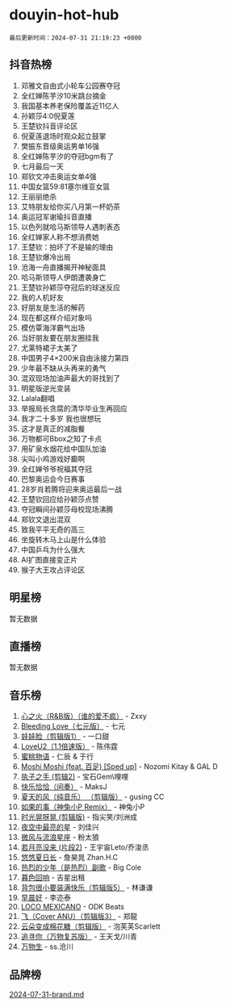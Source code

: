 # douyin-hot-hub

`最后更新时间：2024-07-31 21:19:23 +0800`

## 抖音热榜

1. 邓雅文自由式小轮车公园赛夺冠
1. 全红婵陈芋汐10米跳台摘金
1. 我国基本养老保险覆盖近11亿人
1. 孙颖莎4:0倪夏莲
1. 王楚钦抖音评论区
1. 倪夏莲退场时观众起立鼓掌
1. 樊振东晋级奥运男单16强
1. 全红婵陈芋汐的夺冠bgm有了
1. 七月最后一天
1. 郑钦文冲击奥运女单4强
1. 中国女篮59:81塞尔维亚女篮
1. 王丽丽绝杀
1. 艾特朋友给你买八月第一杯奶茶
1. 奥运冠军谢瑜抖音直播
1. 以色列就哈马斯领导人遇刺表态
1. 全红婵家人称不想消费她
1. 王楚钦：拍坏了不是输的理由
1. 王楚钦爆冷出局
1. 沧海一舟直播揭开神秘面具
1. 哈马斯领导人伊朗遭袭身亡
1. 王楚钦孙颖莎夺冠后的球迷反应
1. 我的人机好友
1. 好朋友是生活的解药
1. 现在都这样介绍对象吗
1. 模仿覃海洋霸气出场
1. 当好朋友要在朋友圈挂我
1. 尤莱特裙子太美了
1. 中国男子4×200米自由泳接力第四
1. 少年最不缺从头再来的勇气
1. 混双现场加油声最大的哥找到了
1. 明星版逆光变装
1. Lalala翻唱
1. 举报局长贪腐的清华毕业生再回应
1. 我才二十多岁 我也很想玩
1. 这才是真正的减脂餐
1. 万物都可Bbox之知了卡点
1. 用矿泉水烟花给中国队加油
1. 尖叫小鸡游戏好癫啊
1. 全红婵爷爷祝福其夺冠
1. 巴黎奥运会今日赛事
1. 28岁肖若腾将迎来奥运最后一战
1. 王楚钦回应给孙颖莎点赞
1. 夺冠瞬间孙颖莎母校现场沸腾
1. 郑钦文退出混双
1. 致我平平无奇的高三
1. 坐旋转木马上山是什么体验
1. 中国乒乓为什么强大
1. AI扩图直接变正片
1. 猴子大王攻占评论区

## 明星榜

暂无数据

## 直播榜

暂无数据

## 音乐榜

1. [心之火（R&B版）（谁的爱不疯）](https://sf5-hl-cdn-tos.douyinstatic.com/obj/tos-cn-ve-2774/okemkEDaIBBE3OosftCgMxlFkLQZRw37t36ZQv) - Zxxy
1. [Bleeding Love（七元版）](https://sf5-hl-cdn-tos.douyinstatic.com/obj/tos-cn-ve-2774/oEgC9eZFHQ1MfSRnrfkzFp8AayDWqAQMABBgUs) - 七元
1. [娃娃脸（剪辑版1）](https://sf5-hl-cdn-tos.douyinstatic.com/obj/tos-cn-ve-2774/oIimSCgQoNUePTAZ1Ba7TeADY4KetGYsVFeaaB) - 一口甜
1. [LoveU2（1.1倍速版）](https://sf5-hl-cdn-tos.douyinstatic.com/obj/tos-cn-ve-2774/oQMeDffLaEmgMwgCOEMAFCI6INzoFPgWdD0rsa) - 陈伟霆
1. [蜜桃物语](https://sf6-cdn-tos.douyinstatic.com/obj/tos-cn-ve-2774/oIhOSCZtIACtYU4XQkngiW9kCBfVD1Fz9IYeqL) - 仁辰 & 于行
1. [Moshi Moshi (feat. 百足) [Sped up]](https://sf3-cdn-tos.douyinstatic.com/obj/tos-cn-ve-2774/ocCPFQcXJLeroaIdQLIGAoeeYM3OAUYGDguHXz) - Nozomi Kitay & GAL D
1. [执子之手 (剪辑2)](https://sf3-cdn-tos.douyinstatic.com/obj/tos-cn-ve-2774/oUoZLQjCc31XzqsBnBQUNgeKtYPBcgbFDwtfcu) - 宝石Gem\哩哩
1. [快乐恰恰（间奏）](https://sf5-hl-cdn-tos.douyinstatic.com/obj/tos-cn-ve-2774/oMesum3HvWQXJxuMFeVYzf54o2QzH5aEBPOCAn) - MaksJ
1. [夏天的风（纯音乐） （剪辑版）](https://sf5-hl-cdn-tos.douyinstatic.com/obj/tos-cn-ve-2774/oUzLjBZZFQAoNRmGokEeD5zfQCObp6UeFAnTa6) - gusing CC
1. [如果的事（神兔小P Remix）](https://sf3-cdn-tos.douyinstatic.com/obj/tos-cn-ve-2774/okHtAffz3g4ZB0BMQn9iC9BC6AciI3xCmgQTqt) - 神兔小P
1. [时光晃呀晃 (剪辑版)](https://sf5-hl-cdn-tos.douyinstatic.com/obj/tos-cn-ve-2774/o8ACeQem3gwI1x3GIYGAfKG0LJebKFRJDwRwyW) - 指尖笑/刘洲成
1. [夜空中最亮的星](https://sf3-cdn-tos.douyinstatic.com/obj/tos-cn-ve-2774/o4IfgGwqqnFeXEMGaS8JBzJAdayAaCeoxqbjCD) - 刘佳兴
1. [微风与流浪星座](https://sf5-hl-cdn-tos.douyinstatic.com/obj/tos-cn-ve-2774/okQfeAMGaEbRLJILIMJGeKgg1CgIeCNAsmx8IR) - 粉太狼
1. [若月亮没来 (片段2)](https://sf6-cdn-tos.douyinstatic.com/obj/tos-cn-ve-2774/ocQavLLjkCOeDxGyYeIMGgNAIwJ0QXE1Ve3Fzv) - 王宇宙Leto/乔浚丞
1. [悠悠夏日长](https://sf5-hl-cdn-tos.douyinstatic.com/obj/tos-cn-ve-2774/oUMrdhm6MSeLCU1aI6CXCBFtQzFEGafJYAeDgE) - 詹昊晁 Zhan.H.C
1. [热烈的少年（是热烈）副歌](https://sf5-hl-cdn-tos.douyinstatic.com/obj/tos-cn-ve-2774/owVNI0CLDAUMtSz6TEYvfFBFL4UDFFhLfgK8fa) - Big Cole
1. [暮色回响](https://sf5-hl-cdn-tos.douyinstatic.com/obj/tos-cn-ve-2774/ogmtI1ftCDEkkgJG5NlBfFoiaBQtGMF3ZTdrIO) - 吉星出租
1. [背包很小要装满快乐（剪辑版5）](https://sf5-hl-cdn-tos.douyinstatic.com/obj/tos-cn-ve-2774/oUqSJIiBjw2pxsBAiQRmkbZGJrlGCMBPpIW90) - 林谦谦
1. [早晨好](https://sf3-cdn-tos.douyinstatic.com/obj/tos-cn-ve-2774/oEn1iBCi6Im33ZOg97tePPMfoRzXBPLBQ1plD3) - 李迩泰
1. [LOCO MEXICANO](https://sf5-hl-cdn-tos.douyinstatic.com/obj/tos-cn-ve-2774/owxVoxJorA4ILBfsMAjU6t7O1xW9w0tS7EYzh6) - ODK Beats
1. [飞（Cover ANU）（剪辑版3）](https://sf5-hl-cdn-tos.douyinstatic.com/obj/tos-cn-ve-2774/7fceff03e2694974b0f5a59c8eb131aa) - 郑龍
1. [云朵变成棉花糖（剪辑版）](https://sf5-hl-cdn-tos.douyinstatic.com/obj/tos-cn-ve-2774/o8LC84GQLALFfXeyJmh8KE61byVQYMMeAZLfEI) - 泡芙芙Scarlett
1. [追寻你（万物复苏版）](https://sf5-hl-cdn-tos.douyinstatic.com/obj/tos-cn-ve-2774/oYeAZJsbjIDit9APmBg8u6uDUQnHmoCf3gbo74) - 王天戈/川青
1. [万物生](https://sf3-cdn-tos.douyinstatic.com/obj/tos-cn-ve-2774/oYmc57nRMikxBnetIc1y6BCoOZFN5QfURgQDTE) - ss.沧川

## 品牌榜

[2024-07-31-brand.md](2024-07-31-brand.md)
